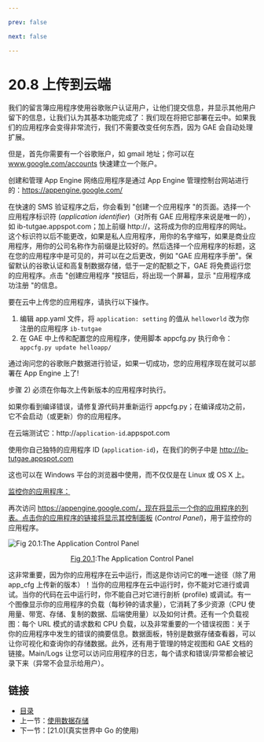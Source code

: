```yaml
---

prev: false  

next: false  

---
```


# 20.8 上传到云端

我们的留言簿应用程序使用谷歌账户认证用户，让他们提交信息，并显示其他用户留下的信息，让我们认为其基本功能完成了：我们现在将把它部署在云中。如果我们的应用程序会变得非常流行，我们不需要改变任何东西，因为 GAE 会自动处理扩展。

但是，首先你需要有一个谷歌账户，如 gmail 地址；你可以在 www.google.com/accounts 快速建立一个账户。

创建和管理 App Engine 网络应用程序是通过 App Engine 管理控制台网站进行的：https://appengine.google.com/

在快速的 SMS 验证程序之后，你会看到 "创建一个应用程序 "的页面。选择一个应用程序标识符 (*application identifier*)（对所有 GAE 应用程序来说是唯一的），如 ib-tutgae.appspot.com；加上前缀 http://，这将成为你的应用程序的网址。这个标识符以后不能更改，如果是私人应用程序，用你的名字缩写，如果是商业应用程序，用你的公司名称作为前缀是比较好的。然后选择一个应用程序的标题，这在您的应用程序中是可见的，并可以在之后更改，例如 "GAE 应用程序手册"。保留默认的谷歌认证和高复制数据存储，低于一定的配额之下，GAE 将免费运行您的应用程序。点击 "创建应用程序 "按钮后，将出现一个屏幕，显示 "应用程序成功注册 "的信息。

要在云中上传您的应用程序，请执行以下操作。
1) 编辑 app.yaml 文件，将 `application: setting` 的值从 `helloworld` 改为你注册的应用程序 `ib-tutgae`
2) 在 GAE 中上传和配置您的应用程序，使用脚本 appcfg.py 执行命令：`appcfg.py update helloapp/`

通过询问您的谷歌账户数据进行验证，如果一切成功，您的应用程序现在就可以部署在 App Engine 上了!

步骤 2) 必须在你每次上传新版本的应用程序时执行。

如果你看到编译错误，请修复源代码并重新运行 appcfg.py；在编译成功之前，它不会启动（或更新）你的应用程序。

在云端测试它：http://`application-id`.appspot.com

使用你自己独特的应用程序 ID (`application-id`)，在我们的例子中是 http://ib-tutgae.appspot.com

这也可以在 Windows 平台的浏览器中使用，而不仅仅是在 Linux 或 OS X 上。

<u>监控你的应用程序：</u>

再次访问 https://appengine.google.com/，现在将显示一个你的应用程序的列表。点击你的应用程序的链接将显示其控制面板 (*Control Panel*)，用于监控你的应用程序。

![Fig 20.1:The Application Control Panel](images/20.8_fig20.1.png)

<center><u>Fig 20.1</u>:The Application Control Panel</center>

这非常重要，因为你的应用程序在云中运行，而这是你访问它的唯一途径（除了用 app\_cfg 上传新的版本）！当你的应用程序在云中运行时，你不能对它进行或调试。当你的代码在云中运行时，你不能自己对它进行剖析 (profile) 或调试。有一个图像显示你的应用程序的负载（每秒钟的请求量），它消耗了多少资源（CPU 使用量、带宽、存储、复制的数据、后端使用量）以及如何计费。还有一个负载视图：每个 URL 模式的请求数和 CPU 负载，以及非常重要的一个错误视图：关于你的应用程序中发生的错误的摘要信息。数据面板，特别是数据存储查看器，可以让你可视化和查询你的存储数据。此外，还有用于管理的特定视图和 GAE 文档的链接。Main/Logs 让您可以访问应用程序的日志，每个请求和错误/异常都会被记录下来（异常不会显示给用户）。

## 链接

- [目录](directory.md)
- 上一节：[使用数据存储](20.7.md)
- 下一节：[21.0](真实世界中 Go 的使用)
